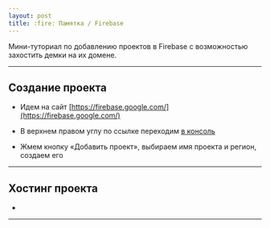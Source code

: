 ```yaml
---
layout: post
title: :fire: Памятка / Firebase
---
```


Мини-туториал по добавлению проектов в Firebase с возможностью захостить демки на их домене.

---

<h2 class="post__small-heading">Создание проекта</h2>

* Идем на сайт [https://firebase.google.com/](https://firebase.google.com/)

* В верхнем правом углу по ссылке переходим [в консоль](https://console.firebase.google.com/u/0/?pli=1)

* Жмем кнопку «Добавить проект», выбираем имя проекта и регион, создаем его

---

<h2 class="post__small-heading">Хостинг проекта</h2>

*

---
